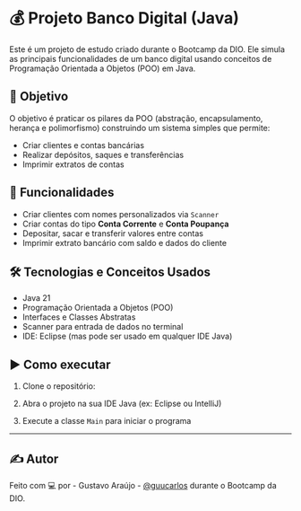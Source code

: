 # 💰 Projeto Banco Digital (Java)

Este é um projeto de estudo criado durante o Bootcamp da DIO. Ele simula as principais funcionalidades de um banco digital usando conceitos de Programação Orientada a Objetos (POO) em Java.

## 📌 Objetivo

O objetivo é praticar os pilares da POO (abstração, encapsulamento, herança e polimorfismo) construindo um sistema simples que permite:

- Criar clientes e contas bancárias
- Realizar depósitos, saques e transferências
- Imprimir extratos de contas

## 🚀 Funcionalidades

- Criar clientes com nomes personalizados via `Scanner`
- Criar contas do tipo **Conta Corrente** e **Conta Poupança**
- Depositar, sacar e transferir valores entre contas
- Imprimir extrato bancário com saldo e dados do cliente

## 🛠️ Tecnologias e Conceitos Usados

- Java 21
- Programação Orientada a Objetos (POO)
- Interfaces e Classes Abstratas
- Scanner para entrada de dados no terminal
- IDE: Eclipse (mas pode ser usado em qualquer IDE Java)

## ▶️ Como executar

1. Clone o repositório:
  
2. Abra o projeto na sua IDE Java (ex: Eclipse ou IntelliJ)

3. Execute a classe `Main` para iniciar o programa


---

## ✍️ Autor

Feito com 💻 por - Gustavo Araújo - [@guucarlos](https://github.com/guucarlos) durante o Bootcamp da DIO.



